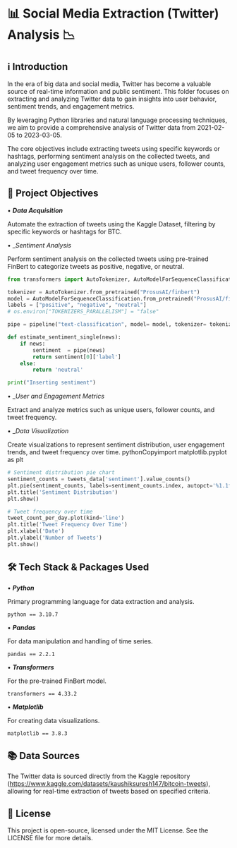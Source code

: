 # 📊 Social Media Extraction (Twitter) Analysis 📉

## ℹ️ __Introduction__

In the era of big data and social media, Twitter has become a valuable source of real-time information and public sentiment. This folder focuses on extracting and analyzing Twitter data to gain insights into user behavior, sentiment trends, and engagement metrics. 

By leveraging Python libraries and natural language processing techniques, we aim to provide a comprehensive analysis of Twitter data from 2021-02-05 to 2023-03-05.

The core objectives include extracting tweets using specific keywords or hashtags, performing sentiment analysis on the collected tweets, and analyzing user engagement metrics such as unique users, follower counts, and tweet frequency over time.

## 🎯 __Project Objectives__

• __*Data Acquisition*__

Automate the extraction of tweets using the Kaggle Dataset, filtering by specific keywords or hashtags for BTC.


• __*Sentiment Analysis*_

Perform sentiment analysis on the collected tweets using pre-trained FinBert to categorize tweets as positive, negative, or neutral.

```python
from transformers import AutoTokenizer, AutoModelForSequenceClassification

tokenizer = AutoTokenizer.from_pretrained("ProsusAI/finbert")
model = AutoModelForSequenceClassification.from_pretrained("ProsusAI/finbert")
labels = ["positive", "negative", "neutral"]
# os.environ["TOKENIZERS_PARALLELISM"] = "false"

pipe = pipeline("text-classification", model= model, tokenizer= tokenizer)

def estimate_sentiment_single(news):
    if news:
        sentiment  = pipe(news)
        return sentiment[0]['label']
    else:
        return 'neutral'

print("Inserting sentiment")
```

• __*User and Engagement Metrics*_

Extract and analyze metrics such as unique users, follower counts, and tweet frequency.


• __*Data Visualization*_

Create visualizations to represent sentiment distribution, user engagement trends, and tweet frequency over time.
pythonCopyimport matplotlib.pyplot as plt

```python
# Sentiment distribution pie chart
sentiment_counts = tweets_data['sentiment'].value_counts()
plt.pie(sentiment_counts, labels=sentiment_counts.index, autopct='%1.1f%%')
plt.title('Sentiment Distribution')
plt.show()

# Tweet frequency over time
tweet_count_per_day.plot(kind='line')
plt.title('Tweet Frequency Over Time')
plt.xlabel('Date')
plt.ylabel('Number of Tweets')
plt.show()
```

## 🛠 __Tech Stack & Packages Used__

• __*Python*__

Primary programming language for data extraction and analysis.

```
python == 3.10.7
```

• __*Pandas*__

For data manipulation and handling of time series.

```
pandas == 2.2.1
```

• __*Transformers*__

For the pre-trained FinBert model.

```
transformers == 4.33.2
```

• __*Matplotlib*__

For creating data visualizations.

```
matplotlib == 3.8.3
```

## 📚 __Data Sources__

The Twitter data is sourced directly from the Kaggle repository (https://www.kaggle.com/datasets/kaushiksuresh147/bitcoin-tweets), allowing for real-time extraction of tweets based on specified criteria.

## 📄 __License__

This project is open-source, licensed under the MIT License. See the LICENSE file for more details.